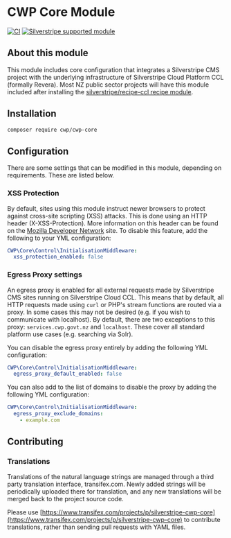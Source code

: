 # CWP Core Module

[![CI](https://github.com/silverstripe/cwp-core/actions/workflows/ci.yml/badge.svg)](https://github.com/silverstripe/cwp-core/actions/workflows/ci.yml)
[![Silverstripe supported module](https://img.shields.io/badge/silverstripe-supported-0071C4.svg)](https://www.silverstripe.org/software/addons/silverstripe-commercially-supported-module-list/)

## About this module
This module includes core configuration that integrates a Silverstripe CMS project with the underlying infrastructure of Silverstripe Cloud Platform CCL (formally Revera). Most NZ public sector projects will have this module included after installing the [silverstripe/recipe-ccl recipe module](https://github.com/silverstripe/recipe-ccl).

## Installation

```sh
composer require cwp/cwp-core
```

## Configuration
There are some settings that can be modified in this module, depending on requirements. These are listed below.

### XSS Protection
By default, sites using this module instruct newer browsers to protect against cross-site scripting (XSS) attacks. This is done using an HTTP header (X-XSS-Protection). More information on this header can be found on the [Mozilla Developer Network](https://developer.mozilla.org/en-US/docs/Web/HTTP/Headers/X-XSS-Protection) site. To disable this feature, add the following to your YML configuration:

```yaml
CWP\Core\Control\InitialisationMiddleware:
  xss_protection_enabled: false
```

### Egress Proxy settings
An egress proxy is enabled for all external requests made by Silverstripe CMS sites running on Silverstripe Cloud CCL. This means that by default, all HTTP requests made using `curl` or PHP's stream functions are routed via a proxy. In some cases this may not be desired (e.g. if you wish to communicate with localhost). By default, there are two exceptions to this proxy: `services.cwp.govt.nz` and `localhost`. These cover all standard platform use cases (e.g. searching via Solr).

You can disable the egress proxy entirely by adding the following YML configuration:

```yaml
CWP\Core\Control\InitialisationMiddleware:
  egress_proxy_default_enabled: false
```

You can also add to the list of domains to disable the proxy by adding the following YML configuration:

```yaml
CWP\Core\Control\InitialisationMiddleware:
  egress_proxy_exclude_domains:
    - example.com
```

## Contributing

### Translations

Translations of the natural language strings are managed through a third party translation interface, transifex.com. Newly added strings will be periodically uploaded there for translation, and any new translations will be merged back to the project source code.

Please use [https://www.transifex.com/projects/p/silverstripe-cwp-core](https://www.transifex.com/projects/p/silverstripe-cwp-core) to contribute translations, rather than sending pull requests with YAML files.
